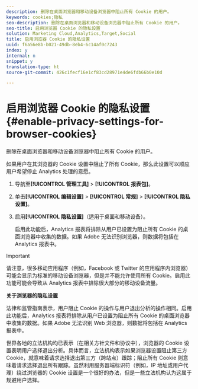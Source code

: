 ```yaml
---
description: 删除在桌面浏览器和移动设备浏览器中阻止所有 Cookie 的用户。
keywords: cookies;隐私
seo-description: 删除在桌面浏览器和移动设备浏览器中阻止所有 Cookie 的用户。
seo-title: 启用浏览器 Cookie 的隐私设置
solution: Marketing Cloud,Analytics,Target,Social
title: 启用浏览器 Cookie 的隐私设置
uuid: f6a56e8b-b021-49db-8eb4-6c14af0c7243
index: y
internal: n
snippet: y
translation-type: ht
source-git-commit: 426c1fecf16e1cf83cd28971e4de6fdb66b0e10d

---
```



# 启用浏览器 Cookie 的隐私设置{#enable-privacy-settings-for-browser-cookies}

删除在桌面浏览器和移动设备浏览器中阻止所有 Cookie 的用户。

如果用户在其浏览器的 Cookie 设置中阻止了所有 Cookie，那么此设置可以顺应用户希望停止 Analytics 处理的意愿。

1. 导航至&#x200B;**[!UICONTROL 管理工具]** &gt; **[!UICONTROL 报表包]**。
1. 单击&#x200B;**[!UICONTROL 编辑设置]** &gt; **[!UICONTROL 常规]** &gt; **[!UICONTROL 隐私设置]**。
1. 启用&#x200B;**[!UICONTROL 隐私设置]**（适用于桌面和移动设备）。

   启用此功能后，Analytics 报表将排除从用户已设置为阻止所有 Cookie 的桌面浏览器中收集的数据。如果 Adobe 无法识别浏览器，则数据将包括在 Analytics 报表中。

>[!IMPORTANT]
>
>请注意，很多移动应用程序（例如，Facebook 或 Twitter 的应用程序内浏览器）可能会显示为标准的移动设备浏览器，但是并不能允许使用所有 Cookie。启用此功能可能会导致从 Analytics 报表中排除很大部分的移动设备流量。

**关于浏览器的隐私设置**

法律和监管指南表示，用户阻止 Cookie 的操作与用户退出分析的操作相同。启用此功能后，Analytics 报表将排除从用户已设置为阻止所有 Cookie 的桌面浏览器中收集的数据。如果 Adobe 无法识别 Web 浏览器，则数据将包括在 Analytics 报表中。

世界各地的立法机构均已表示（在相关方针文件和协议中），浏览器的 Cookie 设置表明用户选择退出分析。具体而言，立法机构表示如果浏览器设置阻止第三方 Cookie，就意味着请求选择退出第三方（跨站点）跟踪；阻止所有 Cookie 则意味着请求选择退出所有跟踪。虽然利用服务器端标识符（例如，IP 地址或用户代理）绕过浏览器的 Cookie 设置是一个很好的办法，但是一些立法机构认为这属于规避用户选择。